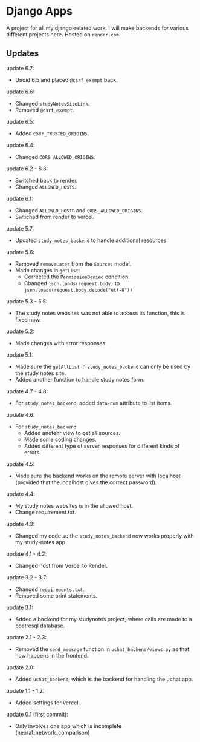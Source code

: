 # Django Apps

A project for all my django-related work. I will make backends for various different projects here.
Hosted on `render.com`.

## Updates

update 6.7:
- Undid 6.5 and placed `@csrf_exempt` back.

update 6.6:
- Changed `studyNotesSiteLink`.
- Removed `@csrf_exempt`.

update 6.5:
- Added `CSRF_TRUSTED_ORIGINS`.

update 6.4:
- Changed `CORS_ALLOWED_ORIGINS`.

update 6.2 - 6.3:
- Switched back to render.
- Changed `ALLOWED_HOSTS`.

update 6.1:
- Changed `ALLOWED_HOSTS` and `CORS_ALLOWED_ORIGINS`.
- Swtiched from render to vercel.

update 5.7:
- Updated `study_notes_backend` to handle additional resources.

update 5.6:
- Removed `removeLater` from the `Sources` model.
- Made changes in `getList`:
  - Corrected the `PermissionDenied` condition.
  - Changed `json.loads(request.body)` to `json.loads(request.body.decode("utf-8"))`

update 5.3 - 5.5:
- The study notes websites was not able to access its function, this is fixed now.

update 5.2:
- Made changes with error responses.

update 5.1:
- Made sure the `getAllList` in `study_notes_backend` can only be used by the study notes site.
- Added another function to handle study notes form.

update 4.7 - 4.8:
- For `study_notes_backend`, added `data-num` attribute to list items.

update 4.6:
- For `study_notes_backend`:
  - Added anotehr view to get all sources.
  - Made some coding changes.
  - Added different type of server responses for different kinds of errors.

update 4.5:
- Made sure the backend works on the remote server with localhost (provided that the localhost gives the correct password).

update 4.4:
- My study notes websites is in the allowed host.
- Change requirement.txt.

update 4.3:
- Changed my code so the `study_notes_backend` now works properly with my study-notes app.

update 4.1 - 4.2:
- Changed host from Vercel to Render.

update 3.2 - 3.7:
- Changed `requirements.txt`.
- Removed some print statements.

update 3.1:
- Added a backend for my studynotes project, where calls are made to a postresql database.

update 2.1 - 2.3:
- Removed the `send_message` function in `uchat_backend/views.py` as that now happens in the frontend.

update 2.0:
- Added `uchat_backend`, which is the backend for handling the uchat app.

update 1.1 - 1.2:
- Added settings for vercel.

update 0.1 (first commit):
- Only involves one app which is incomplete (neural_network_comparison)